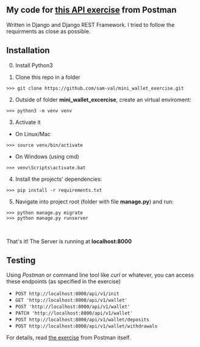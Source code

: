 ## My code for [this API exercise][link] from Postman

[link]:https://documenter.getpostman.com/view/8411283/SVfMSqA3?version=latest

Written in Django and Django REST Framework. I tried to follow the requirments as close as possible.
## Installation

0. Install Python3

2. Clone this repo in a folder
```
>>> git clone https://github.com/sam-val/mini_wallet_exercise.git
```
2. Outside of folder **mini_wallet_excercise**, create an virtual enviroment:
```
>>> python3 -m venv venv
```

3. Activate it
-  On Linux/Mac
```
>>> source venv/bin/activate
```
- On Windows (using cmd) 
```
>>> venv\Scripts\activate.bat
```
4. Install the projects' dependencies:
```
>>> pip install -r requirements.txt
```
5. Navigate into project root (folder with file **manage.py**) and run:
```
>>> python manage.py migrate
>>> python manage.py runserver
``` 
<br>

That's it! The Server is running at <strong>localhost:8000</strong>

## Testing
Using *Postman* or command line tool like *curl* or whatever, you can access these endpoints (as specified in the exercise)

* `POST http://localhost:8000/api/v1/init`
* `GET 'http://localhost:8000/api/v1/wallet'`
* `POST 'http://localhost:8000/api/v1/wallet'`
* `PATCH 'http://localhost:8000/api/v1/wallet'`
* `POST http://localhost:8000/api/v1/wallet/deposits`
* `POST http://localhost:8000/api/v1/wallet/withdrawals`

For details, read [the exercise][link] from Postman itself.





